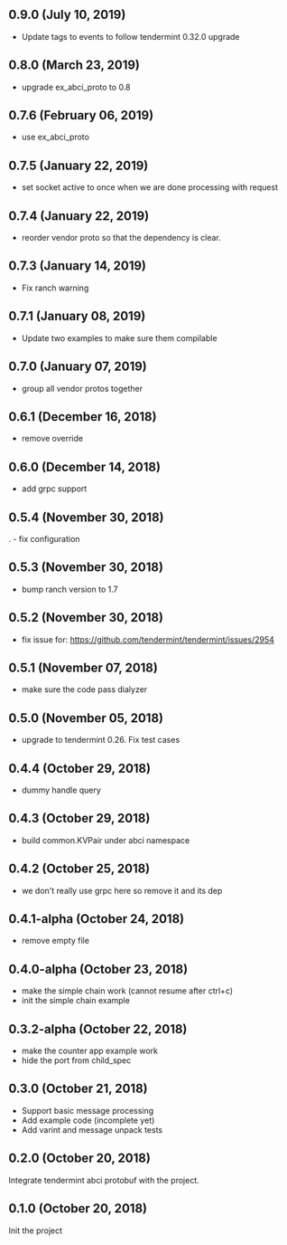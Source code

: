 ## 0.9.0 (July 10, 2019)
  - Update tags to events to follow tendermint 0.32.0 upgrade

## 0.8.0 (March 23, 2019)
  - upgrade ex_abci_proto to 0.8

## 0.7.6 (February 06, 2019)
  - use ex_abci_proto

## 0.7.5 (January 22, 2019)
  - set socket active to once when we are done processing with request

## 0.7.4 (January 22, 2019)
  - reorder vendor proto so that the dependency is clear.

## 0.7.3 (January 14, 2019)
  - Fix ranch warning

## 0.7.1 (January 08, 2019)
  - Update two examples to make sure them compilable

## 0.7.0 (January 07, 2019)
  - group all vendor protos together

## 0.6.1 (December 16, 2018)
  - remove override

## 0.6.0 (December 14, 2018)
  - add grpc support

## 0.5.4 (November 30, 2018)
 . - fix configuration

## 0.5.3  (November 30, 2018)
  - bump ranch version to 1.7

## 0.5.2 (November 30, 2018)
  - fix issue for: https://github.com/tendermint/tendermint/issues/2954

## 0.5.1 (November 07, 2018)
  - make sure the code pass dialyzer

## 0.5.0 (November 05, 2018)
  - upgrade to tendermint 0.26. Fix test cases

## 0.4.4 (October 29, 2018)
  - dummy handle query

## 0.4.3 (October 29, 2018)
  - build common.KVPair under abci namespace

## 0.4.2 (October 25, 2018)
  - we don't really use grpc here so remove it and its dep

## 0.4.1-alpha (October 24, 2018)
  - remove empty file

## 0.4.0-alpha (October 23, 2018)
  - make the simple chain work (cannot resume after ctrl+c)
  - init the simple chain example

## 0.3.2-alpha (October 22, 2018)
  - make the counter app example work
  - hide the port from child_spec

## 0.3.0 (October 21, 2018)

* Support basic message processing
* Add example code (incomplete yet)
* Add varint and message unpack tests

## 0.2.0 (October 20, 2018)

Integrate tendermint abci protobuf with the project.

## 0.1.0 (October 20, 2018)

Init the project
